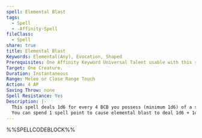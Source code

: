 ```yaml
---
spell: Elemental Blast
tags:
  - Spell
  - -Affinity-Spell
fileClass:
  - Spell
share: true
title: Elemental Blast
Keywords: Elemental(Any), Evocation, Shaped
Prerequisites: One Affinity Keyword Universal Talent usable with this spell.
Target: One Creature.
Duration: Instantaneous
Range: Melee or Close Range Touch
Action: 4 AP
Saving Throw: none
Spell Resistance: Yes
Description: |-
  This spell deals 1d6 for every 4 BCB you possess (minimum 1d6) of a single elemental damage type of an affinity keyword talent you possess.
  You can spend 1 spell point to cause elemental blast to deal 1d6 + 1d6 per 2 BCB you possess. You may spend an additional spell point to increase this further to instead 1d6 + 1d6 per BCB you possess when you spend a spell point. 
---
```

%%SPELLCODEBLOCK%%